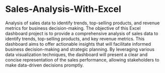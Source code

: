 # Sales-Analysis-With-Excel
Analysis of sales data to identify trends, top-selling products, and revenue metrics for business decision-making.
The objective of this Excel dashboard project is to provide a comprehensive analysis of sales data to identify trends, top-selling products, and key revenue metrics. This dashboard aims to offer actionable insights that will facilitate informed business decision-making and strategic planning. By leveraging various data visualization techniques, the dashboard will present a clear and concise representation of the sales performance, allowing stakeholders to make data-driven decisions promptly.

